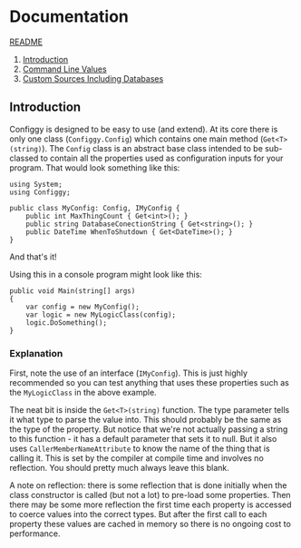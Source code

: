 # Documentation

[README](../README.md)

1. [Introduction](Introduction.md)
2. [Command Line Values](CommandLine.md)
3. [Custom Sources Including Databases](CustomSources.md)

## Introduction

Configgy is designed to be easy to use (and extend). At its core there is only one class (`Configgy.Config`) which contains one main method (`Get<T>(string)`). The `Config` class is an abstract base class intended to be sub-classed to contain all the properties used as configuration inputs for your program. That would look something like this:

    using System;
    using Configgy;
    
    public class MyConfig: Config, IMyConfig {   
        public int MaxThingCount { Get<int>(); }        
        public string DatabaseConectionString { Get<string>(); }        
        public DateTime WhenToShutdown { Get<DateTime>(); }
    }

And that's it!

Using this in a console program might look like this:

    public void Main(string[] args)
    {
        var config = new MyConfig();
        var logic = new MyLogicClass(config);
        logic.DoSomething();
    }

### Explanation

First, note the use of an interface (`IMyConfig`). This is just highly recommended so you can test anything that uses these properties such as the `MyLogicClass` in the above example.

The neat bit is inside the `Get<T>(string)` function. The type parameter tells it what type to parse the value into. This should probably be the same as the type of the property. But notice that we're not actually passing a string to this function - it has a default parameter that sets it to null. But it also uses `CallerMemberNameAttribute` to know the name of the thing that is calling it. This is set by the compiler at compile time and involves no reflection. You should pretty much always leave this blank.

A note on reflection: there is some reflection that is done initially when the class constructor is called (but not a lot) to pre-load some properties. Then there may be some more reflection the first time each property is accessed to coerce values into the correct types. But after the first call to each property these values are cached in memory so there is no ongoing cost to performance.

